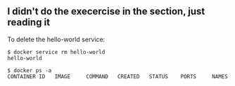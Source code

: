 ## I didn't do the execercise in the section, just reading it


To delete the hello-world service:

```
$ docker service rm hello-world
hello-world

$ docker ps -a
CONTAINER ID   IMAGE     COMMAND   CREATED   STATUS    PORTS     NAMES
```



